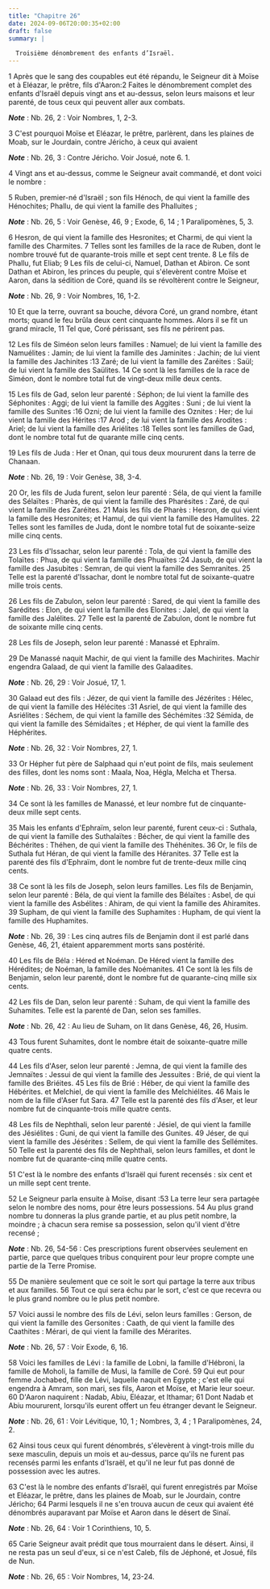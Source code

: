 ```yaml
---
title: "Chapitre 26"
date: 2024-09-06T20:00:35+02:00
draft: false
summary: |
  
  Troisième dénombrement des enfants d’Israël.
---
```



1 Après que le sang des coupables eut été répandu, le Seigneur dit à Moïse et à Eléazar, le prêtre, fils d'Aaron:2 Faites le dénombrement complet des enfants d'Israël depuis vingt ans et au-dessus, selon leurs maisons et leur parenté, de tous ceux qui peuvent aller aux combats.

***Note*** :  Nb. 26, 2 : Voir Nombres, 1, 2-3.

3 C'est pourquoi Moïse et Eléazar, le prêtre, parlèrent, dans les plaines de Moab, sur le Jourdain, contre Jéricho, à ceux qui avaient

***Note*** :  Nb. 26, 3 : Contre Jéricho. Voir Josué, note 6. 1.

4 Vingt ans et au-dessus, comme le Seigneur avait commandé, et dont voici le nombre :


5 Ruben, premier-né d'Israël ; son fils Hénoch, de qui vient la famille des Hénochites; Phallu, de qui vient la famille des Phalluites ;

***Note*** :  Nb. 26, 5 : Voir Genèse, 46, 9 ; Exode, 6, 14 ; 1 Paralipomènes, 5, 3.

6 Hesron, de qui vient la famille des Hesronites; et Charmi, de qui vient la famille des Charmites. 7 Telles sont les familles de la race de Ruben, dont le nombre trouvé fut de quarante-trois mille et sept cent trente. 8 Le fils de Phallu, fut Eliab; 9 Les fils de celui-ci, Namuel, Dathan et Abiron. Ce sont Dathan et Abiron, les princes du peuple, qui s'élevèrent contre Moïse et Aaron, dans la sédition de Coré, quand ils se révoltèrent contre le Seigneur,

***Note*** :  Nb. 26, 9 : Voir Nombres, 16, 1-2.

10 Et que la terre, ouvrant sa bouche, dévora Coré, un grand nombre, étant morts; quand le feu brûla deux cent cinquante hommes. Alors il se fit un grand miracle, 11 Tel que, Coré périssant, ses fils ne périrent pas.


12 Les fils de Siméon selon leurs familles : Namuel; de lui vient la famille des Namuélites : Jamin; de lui vient la famille des Jaminites : Jachin; de lui vient la famille des Jachinites :13 Zaré; de lui vient la famille des Zaréites : Saül; de lui vient la famille des Saülites. 14 Ce sont là les familles de la race de Siméon, dont le nombre total fut de vingt-deux mille deux cents.


15 Les fils de Gad, selon leur parenté : Séphon; de lui vient la famille des Séphonites : Aggi; de lui vient la famille des Aggites : Suni ; de lui vient la famille des Sunites :16 Ozni; de lui vient la famille des Oznites : Her; de lui vient la famille des Hérites :17 Arod ; de lui vient la famille des Arodites : Ariel; de lui vient la famille des Ariélites :18 Telles sont les familles de Gad, dont le nombre total fut de quarante mille cinq cents.


19 Les fils de Juda : Her et Onan, qui tous deux moururent dans la terre de Chanaan.

***Note*** :  Nb. 26, 19 : Voir Genèse, 38, 3-4.

20 Or, les fils de Juda furent, selon leur parenté : Séla, de qui vient la famille des Sélaïtes : Pharès, de qui vient la famille des Pharésites : Zaré, de qui vient la famille des Zaréites. 21 Mais les fils de Pharès : Hesron, de qui vient la famille des Hesronites; et Hamul, de qui vient la famille des Hamulites. 22 Telles sont les familles de Juda, dont le nombre total fut de soixante-seize mille cinq cents.


23 Les fils d'Issachar, selon leur parenté : Tola, de qui vient la famille des Tolaïtes : Phua, de qui vient la famille des Phuaïtes :24 Jasub, de qui vient la famille des Jasubites : Semran, de qui vient la famille des Semranites. 25 Telle est la parenté d'Issachar, dont le nombre total fut de soixante-quatre mille trois cents.


26 Les fils de Zabulon, selon leur parenté : Sared, de qui vient la famille des Sarédites : Elon, de qui vient la famille des Elonites : Jalel, de qui vient la famille des Jalélites. 27 Telle est la parenté de Zabulon, dont le nombre fut de soixante mille cinq cents.


28 Les fils de Joseph, selon leur parenté : Manassé et Ephraïm.


29 De Manassé naquit Machir, de qui vient la famille des Machirites. Machir engendra Galaad, de qui vient la famille des Galaadites.

***Note*** :  Nb. 26, 29 : Voir Josué, 17, 1.

30 Galaad eut des fils : Jézer, de qui vient la famille des Jézérites : Hélec, de qui vient la famille des Hélécites :31 Asriel, de qui vient la famille des Asriélites : Séchem, de qui vient la famille des Séchémites :32 Sémida, de qui vient la famille des Sémidaïtes ; et Hépher, de qui vient la famille des Héphérites.

***Note*** :  Nb. 26, 32 : Voir Nombres, 27, 1.

33 Or Hépher fut père de Salphaad qui n'eut point de fils, mais seulement des filles, dont les noms sont : Maala, Noa, Hégla, Melcha et Thersa.

***Note*** :  Nb. 26, 33 : Voir Nombres, 27, 1.

34 Ce sont là les familles de Manassé, et leur nombre fut de cinquante-deux mille sept cents.


35 Mais les enfants d'Ephraïm, selon leur parenté, furent ceux-ci : Suthala, de qui vient la famille des Suthalaïtes : Bécher, de qui vient la famille des Béchérites : Théhen, de qui vient la famille des Théhénites. 36 Or, le fils de Suthala fut Héran, de qui vient la famille des Héranites. 37 Telle est la parenté des fils d'Ephraïm, dont le nombre fut de trente-deux mille cinq cents.


38 Ce sont là les fils de Joseph, selon leurs familles. Les fils de Benjamin, selon leur parenté : Béla, de qui vient la famille des Bélaïtes : Asbel, de qui vient la famille des Asbélites : Ahiram, de qui vient la famille des Ahiramites. 39 Supham, de qui vient la famille des Suphamites : Hupham, de qui vient la famille des Huphamites.

***Note*** :  Nb. 26, 39 : Les cinq autres fils de Benjamin dont il est parlé dans Genèse, 46, 21, étaient apparemment morts sans postérité.

40 Les fils de Béla : Héred et Noéman. De Héred vient la famille des Hérédites; de Noéman, la famille des Noémanites. 41 Ce sont là les fils de Benjamin, selon leur parenté, dont le nombre fut de quarante-cinq mille six cents.


42 Les fils de Dan, selon leur parenté : Suham, de qui vient la famille des Suhamites. Telle est la parenté de Dan, selon ses familles.

***Note*** :  Nb. 26, 42 : Au lieu de Suham, on lit dans Genèse, 46, 26, Husim.

43 Tous furent Suhamites, dont le nombre était de soixante-quatre mille quatre cents.


44 Les fils d'Aser, selon leur parenté : Jemna, de qui vient la famille des Jemnaïtes : Jessui de qui vient la famille des Jessuites : Brié, de qui vient la famille des Briéites. 45 Les fils de Brié : Héber, de qui vient la famille des Hébérites. et Melchiel, de qui vient la famille des Melchiélites. 46 Mais le nom de la fille d'Aser fut Sara. 47 Telle est la parenté des fils d'Aser, et leur nombre fut de cinquante-trois mille quatre cents.


48 Les fils de Nephthali, selon leur parenté : Jésiel, de qui vient la famille des Jésiélites : Guni, de qui vient la famille des Gunites. 49 Jéser, de qui vient la famille des Jésérites : Sellem, de qui vient la famille des Sellémites. 50 Telle est la parenté des fils de Nephthali, selon leurs familles, et dont le nombre fut de quarante-cinq mille quatre cents.


51 C'est là le nombre des enfants d'Israël qui furent recensés : six cent et un mille sept cent trente.


52 Le Seigneur parla ensuite à Moïse, disant :53 La terre leur sera partagée selon le nombre des noms, pour être leurs possessions. 54 Au plus grand nombre tu donneras la plus grande partie, et au plus petit nombre, la moindre ; à chacun sera remise sa possession, selon qu'il vient d'être recensé ;

***Note*** :  Nb. 26, 54-56 : Ces prescriptions furent observées seulement en partie, parce que quelques tribus conquirent pour leur propre compte une partie de la Terre Promise.

55 De manière seulement que ce soit le sort qui partage la terre aux tribus et aux familles. 56 Tout ce qui sera échu par le sort, c'est ce que recevra ou le plus grand nombre ou le plus petit nombre.


57 Voici aussi le nombre des fils de Lévi, selon leurs familles : Gerson, de qui vient la famille des Gersonites : Caath, de qui vient la famille des Caathites : Mérari, de qui vient la famille des Mérarites.

***Note*** :  Nb. 26, 57 : Voir Exode, 6, 16.

58 Voici les familles de Lévi : la famille de Lobni, la famille d'Hébroni, la famille de Moholi, la famille de Musi, la famille de Coré. 59 Qui eut pour femme Jochabed, fille de Lévi, laquelle naquit en Egypte ; c'est elle qui engendra à Amram, son mari, ses fils, Aaron et Moïse, et Marie leur soeur. 60 D'Aaron naquirent : Nadab, Abiu, Eléazar, et Ithamar; 61 Dont Nadab et Abiu moururent, lorsqu'ils eurent offert un feu étranger devant le Seigneur.

***Note*** :  Nb. 26, 61 : Voir Lévitique, 10, 1 ; Nombres, 3, 4 ; 1 Paralipomènes, 24, 2.

62 Ainsi tous ceux qui furent dénombrés, s'élevèrent à vingt-trois mille du sexe masculin, depuis un mois et au-dessus, parce qu'ils ne furent pas recensés parmi les enfants d'Israël, et qu'il ne leur fut pas donné de possession avec les autres.


63 C'est là le nombre des enfants d'Israël, qui furent enregistrés par Moïse et Eléazar, le prêtre, dans les plaines de Moab, sur le Jourdain, contre Jéricho; 64 Parmi lesquels il ne s'en trouva aucun de ceux qui avaient été dénombrés auparavant par Moïse et Aaron dans le désert de Sinaï.

***Note*** :  Nb. 26, 64 : Voir 1 Corinthiens, 10, 5.

65 Carie Seigneur avait prédit que tous mourraient dans le désert. Ainsi, il ne resta pas un seul d'eux, si ce n'est Caleb, fils de Jéphoné, et Josué, fils de Nun.

***Note*** :  Nb. 26, 65 : Voir Nombres, 14, 23-24.

